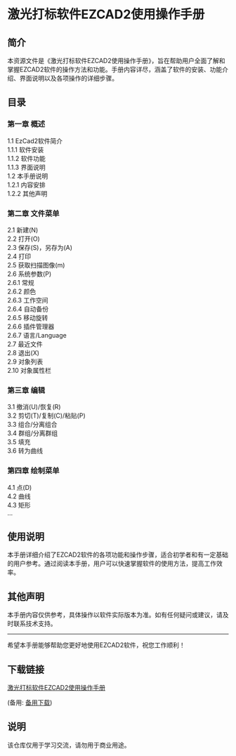 # 激光打标软件EZCAD2使用操作手册

## 简介
本资源文件是《激光打标软件EZCAD2使用操作手册》，旨在帮助用户全面了解和掌握EZCAD2软件的操作方法和功能。手册内容详尽，涵盖了软件的安装、功能介绍、界面说明以及各项操作的详细步骤。

## 目录
### 第一章 概述
1.1 EzCad2软件简介  
1.1.1 软件安装  
1.1.2 软件功能  
1.1.3 界面说明  
1.2 本手册说明  
1.2.1 内容安排  
1.2.2 其他声明  

### 第二章 文件菜单
2.1 新建(N)  
2.2 打开(O)  
2.3 保存(S)，另存为(A)  
2.4 打印  
2.5 获取扫描图像(m)  
2.6 系统参数(P)  
2.6.1 常规  
2.6.2 颜色  
2.6.3 工作空间  
2.6.4 自动备份  
2.6.5 移动旋转  
2.6.6 插件管理器  
2.6.7 语言/Language  
2.7 最近文件  
2.8 退出(X)  
2.9 对象列表  
2.10 对象属性栏  

### 第三章 编辑
3.1 撤消(U)/恢复(R)  
3.2 剪切(T)/复制(C)/粘贴(P)  
3.3 组合/分离组合  
3.4 群组/分离群组  
3.5 填充  
3.6 转为曲线  

### 第四章 绘制菜单
4.1 点(D)  
4.2 曲线  
4.3 矩形  
...

## 使用说明
本手册详细介绍了EZCAD2软件的各项功能和操作步骤，适合初学者和有一定基础的用户参考。通过阅读本手册，用户可以快速掌握软件的使用方法，提高工作效率。

## 其他声明
本手册内容仅供参考，具体操作以软件实际版本为准。如有任何疑问或建议，请及时联系技术支持。

---

希望本手册能够帮助您更好地使用EZCAD2软件，祝您工作顺利！

## 下载链接
[激光打标软件EZCAD2使用操作手册](https://pan.quark.cn/s/13a0a91cf56f) 

(备用: [备用下载](https://pan.baidu.com/s/1FP5OugDLNKVnOnXb8INC9g?pwd=1234))

## 说明

该仓库仅用于学习交流，请勿用于商业用途。
